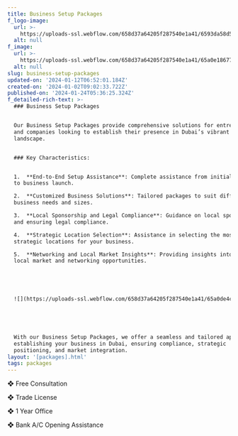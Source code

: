 ```yaml
---
title: Business Setup Packages
f_logo-image:
  url: >-
    https://uploads-ssl.webflow.com/658d37a64205f287540e1a41/6593da58d57f32cbe55fbbf9_div.imagecontainer%20(6).png
  alt: null
f_image:
  url: >-
    https://uploads-ssl.webflow.com/658d37a64205f287540e1a41/65a0e186775eed5d8ea3d7a9_2150951277.jpg
  alt: null
slug: business-setup-packages
updated-on: '2024-01-12T06:52:01.184Z'
created-on: '2024-01-02T09:02:33.722Z'
published-on: '2024-01-24T05:36:25.324Z'
f_detailed-rich-text: >-
  ### Business Setup Packages


  Our Business Setup Packages provide comprehensive solutions for entrepreneurs
  and companies looking to establish their presence in Dubai’s vibrant business
  landscape.


  ### Key Characteristics:


  1.  **End-to-End Setup Assistance**: Complete assistance from initial concept
  to business launch.

  2.  **Customized Business Solutions**: Tailored packages to suit different
  business needs and sizes.

  3.  **Local Sponsorship and Legal Compliance**: Guidance on local sponsorship
  and ensuring legal compliance.

  4.  **Strategic Location Selection**: Assistance in selecting the most
  strategic locations for your business.

  5.  **Networking and Local Market Insights**: Providing insights into the
  local market and networking opportunities.


  ‍


  ![](https://uploads-ssl.webflow.com/658d37a64205f287540e1a41/65a0de4c211a00be21d51ac6_business-people-working.jpg)


  ‍


  With our Business Setup Packages, we offer a seamless and tailored approach to
  establishing your business in Dubai, ensuring compliance, strategic
  positioning, and market integration.
layout: '[packages].html'
tags: packages
---
```


❖ Free Consultation

❖ Trade License

❖ 1 Year Office

❖ Bank A/C Opening Assistance
